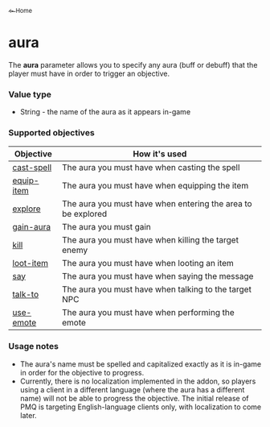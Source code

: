 <a href="../index.md"><sub>← Home</sub></a>

# aura

The **aura** parameter allows you to specify any aura (buff or debuff) that the player must have in order to trigger an objective.

### Value type

* String - the name of the aura as it appears in-game

### Supported objectives

| Objective | How it's used |
|---|---|
| [cast-spell](../objectives/cast-spell.md) | The aura you must have when casting the spell |
| [equip-item](../objectives/equip-item.md) | The aura you must have when equipping the item |
| [explore](../objectives/explore.md) | The aura you must have when entering the area to be explored |
| [gain-aura](../objectives/gain-aura.md) | The aura you must gain |
| [kill](../objectives/kill.md) | The aura you must have when killing the target enemy |
| [loot-item](../objectives/loot-item.md) | The aura you must have when looting an item |
| [say](../objectives/say.md) | The aura you must have when saying the message |
| [talk-to](../objectives/talk-to.md) | The aura you must have when talking to the target NPC |
| [use-emote](../objectives/use-emote.md) | The aura you must have when performing the emote |

### Usage notes

* The aura's name must be spelled and capitalized exactly as it is in-game in order for the objective to progress.
* Currently, there is no localization implemented in the addon, so players using a client in a different language (where the aura has a different name) will not be able to progress the objective. The initial release of PMQ is targeting English-language clients only, with localization to come later.
